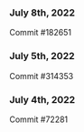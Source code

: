 ### July 8th, 2022

Commit #182651

### July 5th, 2022

Commit #314353


### July 4th, 2022

Commit #72281
